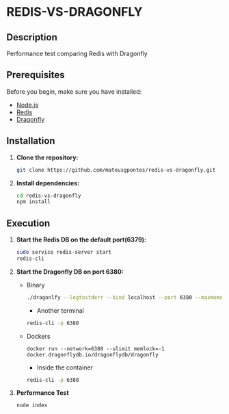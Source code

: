# REDIS-VS-DRAGONFLY

## Description

Performance test comparing Redis with Dragonfly

## Prerequisites

Before you begin, make sure you have installed:

- [Node.js](https://nodejs.org/)
- [Redis](https://redis.io/download)
- [Dragonfly](https://www.dragonflydb.io/install)

## Installation

1. **Clone the repository:**
   ```bash
   git clone https://github.com/mateusgpontes/redis-vs-dragonfly.git
   ```
2. **Install dependencies:**
    ```bash
    cd redis-vs-dragonfly
    npm install
    ```
## Execution

1. **Start the Redis DB on the default port(6379):**
    ```bash
    sudo service redis-server start
    redis-cli
    ```
2. **Start the Dragonfly DB on port 6380:**
    - Binary
        ```bash
        ./dragonlfy --logtostderr --bind localhost --port 6380 --maxmemory=4gb
        ```
        - Another terminal
        ```bash
        redis-cli -p 6380
        ```
    - Dockers
        ```
        docker run --network=6380 --ulimit memlock=-1 docker.dragonflydb.io/dragonflydb/dragonfly
        ```
        - Inside the container
        ```bash
        redis-cli -p 6380
        ```

3. **Performance Test**
    ```bash
    node index
    ```